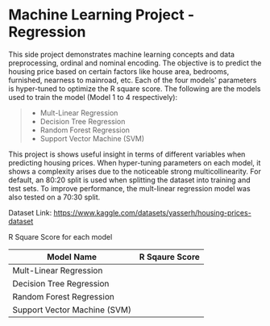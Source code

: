 # Machine Learning Project - Regression

This side project demonstrates machine learning concepts and data preprocessing, ordinal and nominal encoding. The objective is to predict the housing price based on certain factors like house area, bedrooms, furnished, nearness to mainroad, etc. Each of the four models' parameters is hyper-tuned to optimize the R square score. The following are the models used to train the model (Model 1 to 4 respectively): 

>- Mult-Linear Regression
>- Decision Tree Regression
>- Random Forest Regression
>- Support Vector Machine (SVM)

This project is shows useful insight in terms of different variables when predicting housing prices. When hyper-tuning parameters on each model, it shows a complexity arises due to the noticeable strong multicollinearity. For default, an 80:20 split is used when splitting the dataset into training and test sets. To improve performance, the mult-linear regression model was also tested on a 70:30 split. 

Dataset Link: https://www.kaggle.com/datasets/yasserh/housing-prices-dataset

R Square Score for each model 

| Model Name    | R Sqaure Score |
| -------- | ------- |
| Mult-Linear Regression |  |
| Decision Tree Regression | |
| Random Forest Regression | |
| Support Vector Machine (SVM)  | |

